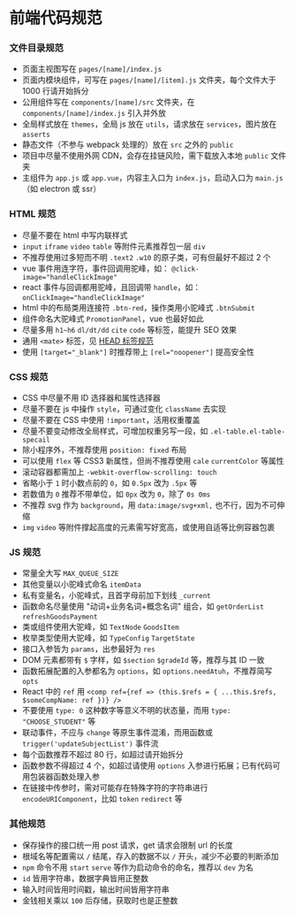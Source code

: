 # 前端代码规范

### 文件目录规范

- 页面主视图写在 `pages/[name]/index.js`
- 页面内模块组件，可写在 `pages/[name]/[item].js` 文件夹，每个文件大于 1000 行请开始拆分
- 公用组件写在 `components/[name]/src` 文件夹，在 `components/[name]/index.js` 引入并外放
- 全局样式放在 `themes`，全局 js 放在 `utils`，请求放在 `services`，图片放在 `asserts`
- 静态文件（不参与 webpack 处理的）放在 `src` 之外的 `public`
- 项目中尽量不使用外网 CDN，会存在挂链风险，需下载放入本地 `public` 文件夹
- 主组件为 `app.js` 或 `app.vue`，内容主入口为 `index.js`，启动入口为 `main.js`（如 electron 或 ssr）

### HTML 规范

- 尽量不要在 html 中写内联样式
- `input` `iframe` `video` `table` 等附件元素推荐包一层 `div`
- 不推荐使用过多短而不明 `.text2` `.w10` 的原子类，可有但最好不超过 2 个
- vue 事件用连字符，事件回调用驼峰，如： `@click-image="handleClickImage"`
- react 事件与回调都用驼峰，且回调带 `handle`，如： `onClickImage="handleClickImage"`
- html 中的布局类用连接符 `.btn-red`，操作类用小驼峰式 `.btnSubmit`
- 组件命名大驼峰式 `PromotionPanel`，vue 也最好如此
- 尽量多用 `h1~h6` `dl/dt/dd` `cite` `code` 等标签，能提升 SEO 效果
- 通用 `<mate>` 标签，见 [HEAD 标签规范](pages/doc/HEAD%20标签规范)
- 使用 `[target="_blank"]` 时推荐带上 `[rel="noopener"]` 提高安全性

### CSS 规范

- CSS 中尽量不用 ID 选择器和属性选择器
- 尽量不要在 js 中操作 `style`，可通过变化 `className` 去实现
- 尽量不要在 CSS 中使用 `!important`，活用权重覆盖
- 尽量不要变动修改全局样式，可增加权重另写一段，如 `.el-table.el-table-specail`
- 除小程序外，不推荐使用 `position: fixed` 布局
- 可以使用 `flex` 等 CSS3 新属性，但尚不推荐使用 `cale` `currentColor` 等属性
- 滚动容器都需加上 `-webkit-overflow-scrolling: touch`
- 省略小于 `1` 时小数点前的 `0`，如 `0.5px` 改为 `.5px` 等
- 若数值为 `0` 推荐不带单位，如 `0px` 改为 `0`，除了 `0s 0ms`
- 不推荐 svg 作为 `background`，用 `data:image/svg+xml,` 也不行，因为不可伸缩
- `img` `video` 等附件撑起高度的元素需写好宽高，或使用自适等比例容器包裹

### JS 规范

- 常量全大写 `MAX_QUEUE_SIZE`
- 其他变量以小驼峰式命名 `itemData`
- 私有变量名，小驼峰式，且首字母前加下划线 `_current`
- 函数命名尽量使用 "动词+业务名词+概念名词" 组合，如 `getOrderList` `refreshGoodsPayment`
- 类或组件使用大驼峰，如 `TextNode` `GoodsItem`
- 枚举类型使用大驼峰，如 `TypeConfig` `TargetState`
- 接口入参皆为 `params`，出参最好为 `res`
- DOM 元素都带有 `$` 字样，如 `$section` `$gradeId` 等，推荐与其 ID 一致
- 函数拓展配置的入参都名为 `options`，如 `options.needAtuh`，不推荐简写 `opts`
- React 中的 `ref` 用 `<comp ref={ref => (this.$refs = { ...this.$refs, $someCompName: ref })} />`
- 不要使用 `type: 0` 这种数字等意义不明的状态量，而用 `type: "CHOOSE_STUDENT"` 等
- 联动事件，不应与 `change` 等原生事件混淆，而用函数或 `trigger('updateSubjectList')` 事件流
- 每个函数推荐不超过 80 行，如超过请开始拆分
- 函数参数不得超过 4 个，如超过请使用 `options` 入参进行拓展；已有代码可用包装器函数处理入参
- 在链接中传参时，需对可能存在特殊字符的字符串进行 `encodeURIComponent`，比如 `token` `redirect` 等

### 其他规范

- 保存操作的接口统一用 post 请求，get 请求会限制 url 的长度
- 根域名等配置需以 `/` 结尾，存入的数据不以 `/` 开头，减少不必要的判断添加
- `npm` 命令不用 `start` `serve` 等作为启动命令的命名，推荐以 `dev` 为名
- `id` 皆用字符串，数据字典皆用正整数
- 输入时间皆用时间戳，输出时间皆用字符串
- 金钱相关乘以 `100` 后存储，获取时也是正整数

